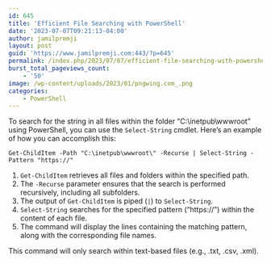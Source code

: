 ```yaml
---
id: 645
title: 'Efficient File Searching with PowerShell'
date: '2023-07-07T09:21:13-04:00'
author: jamilpremji
layout: post
guid: 'https://www.jamilpremji.com:443/?p=645'
permalink: /index.php/2023/07/07/efficient-file-searching-with-powershell/
burst_total_pageviews_count:
    - '50'
image: /wp-content/uploads/2023/01/pngwing.com_.png
categories:
    - PowerShell
---
```


To search for the string in all files within the folder “C:\\inetpub\\wwwroot” using PowerShell, you can use the `Select-String` cmdlet. Here’s an example of how you can accomplish this:

```
Get-ChildItem -Path "C:\inetpub\wwwroot\" -Recurse | Select-String -Pattern "https://"
```

1. `Get-ChildItem` retrieves all files and folders within the specified path.
2. The `-Recurse` parameter ensures that the search is performed recursively, including all subfolders.
3. The output of `Get-ChildItem` is piped (`|`) to `Select-String`.
4. `Select-String` searches for the specified pattern (“https://”) within the content of each file.
5. The command will display the lines containing the matching pattern, along with the corresponding file names.

This command will only search within text-based files (e.g., .txt, .csv, .xml).